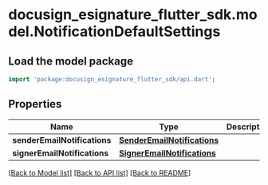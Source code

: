 # docusign_esignature_flutter_sdk.model.NotificationDefaultSettings

## Load the model package
```dart
import 'package:docusign_esignature_flutter_sdk/api.dart';
```

## Properties
Name | Type | Description | Notes
------------ | ------------- | ------------- | -------------
**senderEmailNotifications** | [**SenderEmailNotifications**](SenderEmailNotifications.md) |  | [optional] 
**signerEmailNotifications** | [**SignerEmailNotifications**](SignerEmailNotifications.md) |  | [optional] 

[[Back to Model list]](../README.md#documentation-for-models) [[Back to API list]](../README.md#documentation-for-api-endpoints) [[Back to README]](../README.md)


